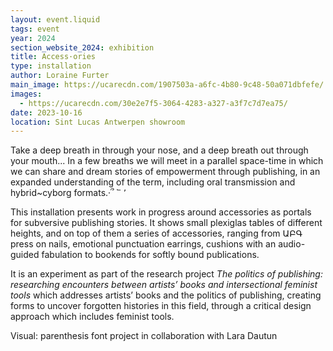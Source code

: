 ```yaml
---
layout: event.liquid
tags: event
year: 2024
section_website_2024: exhibition
title: Access·ories
type: installation
author: Loraine Furter
main_image: https://ucarecdn.com/1907503a-a6fc-4b80-9c48-50a071dbfefe/
images:
  - https://ucarecdn.com/30e2e7f5-3064-4283-a327-a3f7c7d7ea75/
date: 2023-10-16
location: Sint Lucas Antwerpen showroom
---
```

Take a deep breath in through your nose, and a deep breath out through your mouth... In a few breaths we will meet in a parallel space-time in which we can share and dream stories of empowerment through publishing, in an expanded understanding of the term, including oral transmission and hybrid~cyborg formats.·՞ ՟ ՚

This installation presents work in progress around accessories as portals for subversive publishing stories. It shows small plexiglas tables of different heights, and on top of them a series of accessories, ranging from ԱԲԳ press on nails, emotional punctuation earrings, cushions with an audio-guided fabulation to bookends for softly bound publications.

It is an experiment as part of the research project *The politics of publishing: researching encounters between artists’ books and intersectional feminist tools* which addresses artists’ books and the politics of publishing, creating forms to uncover forgotten histories in this field, through a critical design approach which includes feminist tools.

Visual: parenthesis font project in collaboration with Lara Dautun
